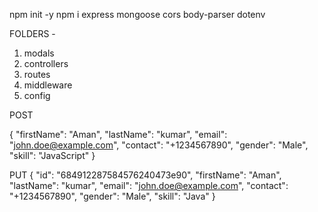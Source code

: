 npm init -y
npm i express mongoose cors body-parser dotenv


FOLDERS - 
1. modals
2. controllers
3. routes
4. middleware
5. config


POST

{
  "firstName": "Aman",
  "lastName": "kumar",
  "email": "john.doe@example.com",
  "contact": "+1234567890",
  "gender": "Male",
  "skill": "JavaScript"
}

PUT
{
  "id": "684912287584576240473e90",
  "firstName": "Aman",
  "lastName": "kumar",
  "email": "john.doe@example.com",
  "contact": "+1234567890",
  "gender": "Male",
  "skill": "Java"
}
